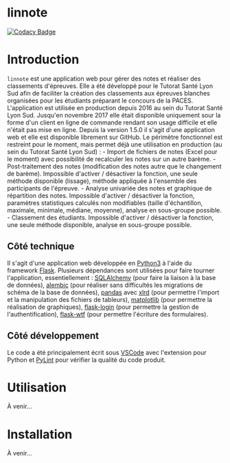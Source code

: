 # linnote

[![Codacy Badge](https://api.codacy.com/project/badge/Grade/c9d4a74280bb4613963a53bfe1b80576)](https://www.codacy.com/app/natolh/linnote?utm_source=github.com&amp;utm_medium=referral&amp;utm_content=natolh/linnote&amp;utm_campaign=Badge_Grade)

# Introduction

`linnote` est une application web pour gérer des notes et réaliser des classements d'épreuves. Elle a été développé pour le Tutorat Santé Lyon Sud afin de faciliter la création des classements aux épreuves blanches organisées pour les étudiants préparant le concours de la PACES.
L'application est utilisée en production depuis 2016 au sein du Tutorat Santé Lyon Sud. Jusqu'en novembre 2017 elle était disponible uniquement sour la forme d'un client en ligne de commande rendant son usage difficile et elle n'était pas mise en ligne. Depuis la version 1.5.0 il s'agit d'une application web et elle est disponible librement sur GitHub.
Le périmètre fonctionnel est restreint pour le moment, mais permet déjà une utilisation en production (au sein du Tutorat Santé Lyon Sud) :
    - Import de fichiers de notes (Excel pour le moment) avec possibilité de recalculer les notes sur un autre barème.
    - Post-traitement des notes (modification des notes autre que le changement de barème). Impossible d'activer / désactiver la fonction, une seule méthode disponible (lissage), méthode appliquée à l'ensemble des participants de l'épreuve.
    - Analyse univariée des notes et graphique de répartition des notes. Impossible d'activer / désactiver la fonction, paramètres statistiques calculés non modifiables (taille d'échantillon, maximale, minimale, médiane, moyenne), analyse en sous-groupe possible.
    - Classement des étudiants. Impossible d'activer / désactiver la fonction, une seule méthode disponible, analyse en sous-groupe possible.

## Côté technique

Il s'agit d'une application web développée en [Python3](https://python.org) à l'aide du framework [Flask](http://flask.pocoo.org/).
Plusieurs dépendances sont utilisées pour faire tourner l'application, essentiellement : [SQLAlchemy](http://www.sqlalchemy.org/) (pour faire la liaison à la base de données), [alembic](http://alembic.zzzcomputing.com/en/latest/) (pour réaliser sans difficultés les migrations de schéma de la base de données), [pandas](https://pandas.pydata.org/) avec [xlrd](https://github.com/python-excel/xlrd) (pour permettre l'import et la manipulation des fichiers de tableurs), [matplotlib](https://matplotlib.org/) (pour permettre la réalisation de graphiques), [flask-login](https://flask-login.readthedocs.io/en/latest/) (pour permettre la gestion de l'authentification), [flask-wtf](https://flask-wtf.readthedocs.io/en/stable/) (pour permettre l'écriture des formulaires).

## Côté développement

Le code a été principalement écrit sous [VSCode](https://code.visualstudio.com/) avec l'extension pour Python et [PyLint](https://www.pylint.org/) pour vérifier la qualité du code produit.


# Utilisation
À venir...

# Installation

À venir...
